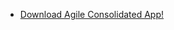 <html>
<head>
<title>Download Agile Staff App </title>
</head>
<body>
	<ul>
		<li><a href="itms-services://?action=download-manifest&url=https://dl.dropboxusercontent.com/s/7hlx7z20c4psafn/Castleton.plist">Download Agile Consolidated App!</a></li>
	</ul>
</body>
</html>

